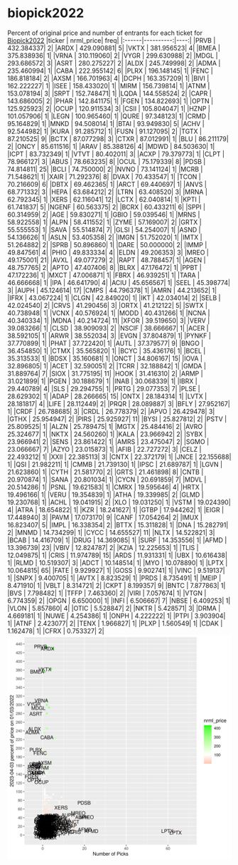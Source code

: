 # biopick2022
Percent of original price and number of entrants for each ticket for [Biopick2022](https://twitter.com/hashtag/Biopick2022)
|ticker | nrml_price| freq|
|:------|----------:|----:|
|PRVB   | 432.384337|    2|
|ARDX   | 429.090881|    5|
|VKTX   | 381.956523|    4|
|BMEA   | 375.838936|    1|
|VRNA   | 310.119060|    2|
|VYGR   | 299.630988|    2|
|MDGL   | 293.686572|    3|
|ASRT   | 280.275227|    2|
|ALDX   | 245.749998|    2|
|ADMA   | 235.460994|    1|
|CABA   | 222.955142|    6|
|PLRX   | 196.148145|    1|
|FENC   | 186.818184|    2|
|AXSM   | 166.701963|    4|
|DCPH   | 163.357209|    1|
|BIVI   | 162.222227|    1|
|ISEE   | 158.433020|    1|
|MIRM   | 156.739814|    1|
|ATNM   | 153.078194|    3|
|SRPT   | 152.748471|    1|
|LQDA   | 144.558524|    2|
|CAPR   | 143.686005|    2|
|PHAR   | 142.841175|    1|
|FGEN   | 134.822693|    1|
|OPTN   | 125.925923|    2|
|OCUP   | 120.911534|    3|
|CSII   | 105.804047|    1|
|HZNP   | 101.057906|    1|
|LEGN   | 100.965460|    1|
|QURE   |  97.348123|    1|
|CRMD   |  95.164829|    1|
|MNKD   |  94.508014|    1|
|BTAI   |  93.949830|    5|
|ACHV   |  92.544982|    1|
|KURA   |  91.285712|    1|
|FUSN   |  91.127095|    2|
|TGTX   |  87.210525|    9|
|BCTX   |  87.077298|    3|
|CTXR   |  87.012991|    1|
|BLU    |  86.211179|    2|
|ONCY   |  85.611516|    1|
|ARAV   |  85.388126|    4|
|MDWD   |  84.503630|    1|
|ICPT   |  83.732349|    1|
|VTVT   |  80.402011|    3|
|ACXP   |  79.379773|    1|
|CLPT   |  78.966127|    3|
|ABUS   |  78.663235|    8|
|OCUL   |  75.179339|    8|
|PDSB   |  74.814811|   25|
|BCLI   |  74.750000|    2|
|NVNO   |  73.141124|    1|
|MCRB   |  71.548621|    1|
|XAIR   |  71.292376|    8|
|DVAX   |  70.433547|    1|
|TCON   |  70.216609|    6|
|DBTX   |  69.462365|    1|
|ARCT   |  69.440697|    1|
|ANVS   |  68.771332|    3|
|HEPA   |  63.684212|    2|
|LTRN   |  63.408520|    3|
|MRNA   |  62.792345|    1|
|XERS   |  62.116041|   12|
|LCTX   |  62.040814|    1|
|KPTI   |  61.741837|    5|
|NGENF  |  60.563375|    2|
|BCRX   |  60.433211|    6|
|SPPI   |  60.314959|    2|
|AGE    |  59.830271|    1|
|GBIO   |  59.039546|    1|
|MRNS   |  58.922558|    1|
|ALPN   |  58.411552|    1|
|ZYME   |  57.169007|    2|
|GRTX   |  55.555553|    1|
|SAVA   |  55.514874|    7|
|GLSI   |  54.254007|    1|
|ASND   |  54.136626|    1|
|ASLN   |  53.405358|    2|
|IMGN   |  51.752020|    1|
|IMTX   |  51.264882|    2|
|SPRB   |  50.896860|    1|
|DARE   |  50.000000|    2|
|IMMP   |  49.847561|    4|
|PHIO   |  49.833334|    4|
|ELDN   |  49.206353|    3|
|MREO   |  49.175001|   21|
|AVXL   |  49.077279|    2|
|RAPT   |  48.788457|    1|
|AGEN   |  48.757765|    2|
|APTO   |  47.407406|    8|
|BLRX   |  47.176472|    1|
|PPBT   |  47.172236|    1|
|MXCT   |  47.006871|    1|
|FBRX   |  46.939251|    1|
|TARA   |  46.666668|    1|
|IPA    |  46.641790|    4|
|ACIU   |  45.656567|    1|
|SEEL   |  45.398774|    3|
|AUPH   |  45.124614|   17|
|CMPS   |  44.796378|    1|
|AMRN   |  44.213652|    1|
|IFRX   |  43.067224|    1|
|CLGN   |  42.849020|    1|
|IKT    |  42.034014|    2|
|SELB   |  42.024540|    2|
|CRVS   |  41.290456|    3|
|ORTX   |  41.212122|    5|
|SWTX   |  40.738948|    1|
|VCNX   |  40.576924|    1|
|MODD   |  40.431266|    1|
|NCNA   |  40.340334|    1|
|MDNA   |  40.214724|   11|
|XFOR   |  39.519650|    3|
|VERV   |  39.083266|    1|
|CLSD   |  38.909093|    2|
|NSCIF  |  38.666667|    1|
|ACER   |  38.592105|    1|
|ARWR   |  38.552034|    3|
|EVGN   |  37.804879|    1|
|PYNKF  |  37.770899|    1|
|PHAT   |  37.722420|    1|
|AUTL   |  37.379577|    9|
|BNGO   |  36.454850|    1|
|CTMX   |  35.565820|    1|
|BCYC   |  35.436176|    1|
|BCEL   |  35.313533|    1|
|BDSX   |  35.160681|    1|
|ONCT   |  34.806167|   15|
|IOVA   |  32.896805|    1|
|ACET   |  32.590051|    2|
|TCRR   |  32.188842|    1|
|GMDA   |  31.889764|    7|
|SIOX   |  31.775195|   11|
|HOOK   |  31.416310|    2|
|ARMP   |  31.021899|    1|
|PGEN   |  30.188679|    1|
|INAB   |  30.068339|    1|
|IBRX   |  29.440789|    4|
|SLS    |  29.294755|    1|
|PRTG   |  29.077353|    7|
|PLSE   |  28.629302|    1|
|ADAP   |  28.266665|   15|
|ONTX   |  28.184314|    1|
|LVTX   |  28.181817|    4|
|LIFE   |  28.112449|    2|
|PRQR   |  28.089887|    3|
|BFLY   |  27.952167|    1|
|CRDF   |  26.788685|    3|
|CRDL   |  26.778379|    2|
|APVO   |  26.429478|    3|
|GTHX   |  25.954947|    2|
|PIRS   |  25.925927|   11|
|BYSI   |  25.827812|    2|
|PSTV   |  25.809525|    1|
|ALZN   |  25.789475|    1|
|MGTX   |  25.484416|    2|
|AVRO   |  25.324677|    1|
|NKTX   |  24.560260|    1|
|KALA   |  23.966942|    2|
|SYBX   |  23.966941|    2|
|SENS   |  23.861422|    1|
|AMRS   |  23.475047|    2|
|SGMO   |  23.066667|    7|
|AZYO   |  23.015873|    1|
|AFIB   |  22.727272|    3|
|CELZ   |  22.493212|    1|
|XXII   |  22.385113|    3|
|CNTX   |  22.372179|    1|
|JNCE   |  22.155688|    1|
|QSI    |  21.982211|    1|
|CMMB   |  21.739130|    1|
|IPSC   |  21.689787|    1|
|LGVN   |  21.623860|    1|
|CYTH   |  21.581770|    2|
|GRTS   |  21.461898|    8|
|CNTB   |  20.970874|    1|
|SANA   |  20.801034|    1|
|CYCN   |  20.691859|    7|
|MDVL   |  20.514286|    1|
|PSNL   |  19.621583|    1|
|CMRX   |  19.595646|    4|
|HRTX   |  19.496166|    1|
|VERU   |  19.354839|    1|
|ATHA   |  19.339985|    2|
|GLMD   |  19.230768|    1|
|ACHL   |  19.041915|    2|
|XLO    |  19.031250|    1|
|VSTM   |  19.024390|    4|
|ATRA   |  18.654822|    1|
|KZR    |  18.241627|    1|
|GTBP   |  17.944262|    1|
|EIGR   |  17.448940|    3|
|PAVM   |  17.073170|    9|
|CANF   |  17.054264|    2|
|IMUX   |  16.823407|    5|
|IMPL   |  16.338354|    2|
|BTTX   |  15.311828|    1|
|DNA    |  15.282791|    2|
|MNMD   |  14.734299|    1|
|CYCC   |  14.655527|   11|
|NLTX   |  14.522821|    3|
|BCAB   |  14.416709|    1|
|DRUG   |  14.369085|    1|
|SURF   |  14.353556|    1|
|AFMD   |  13.396739|   23|
|VBIV   |  12.824787|    2|
|KZIA   |  12.225653|    1|
|TLIS   |  12.049875|    1|
|CRIS   |  11.974789|   15|
|ARDS   |  11.931331|    1|
|UBX    |  10.616438|    1|
|RLMD   |  10.519307|    3|
|ADCT   |  10.148514|    1|
|MYO    |  10.078890|    1|
|LPTX   |  10.064815|   65|
|FATE   |   9.929927|    1|
|GOSS   |   9.902741|    1|
|VINC   |   9.519137|    1|
|SNPX   |   9.400705|    1|
|AVTX   |   8.823529|    1|
|PRDS   |   8.735491|    1|
|MEIP   |   8.471910|    1|
|VBLT   |   8.314721|    2|
|CKPT   |   8.199357|    9|
|BNTC   |   7.877863|    1|
|BVS    |   7.798482|    1|
|TFFP   |   7.463360|    2|
|VIRI   |   7.057674|    1|
|VTGN   |   6.774359|    2|
|OPGN   |   6.650000|    1|
|INFI   |   6.506667|    7|
|NBSE   |   6.409253|    1|
|VLON   |   5.857860|    4|
|OTIC   |   5.528847|    2|
|NKTR   |   5.428571|    3|
|DRMA   |   4.669181|    1|
|NUWE   |   4.254386|    1|
|ONPH   |   4.222222|    1|
|PTPI   |   3.903904|    1|
|ATNF   |   2.423077|    2|
|TENX   |   1.966827|    1|
|PLXP   |   1.560549|    1|
|CDAK   |   1.162478|    1|
|CFRX   |   0.753327|    2|
![retvspicks](biopicks.png?raw=true)

